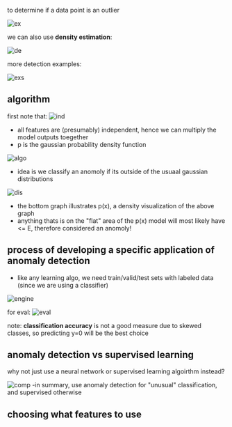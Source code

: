 to determine if a data point is an outlier

![ex](https://i.gyazo.com/50f41e6e6ed693be5dca5c1d77b1551b.png)

we can also use **density estimation**:

![de](https://i.gyazo.com/622c5e42fa56b0bf0391900722804ebc.png)

more detection examples:

![exs](https://i.gyazo.com/f4e77292c80e2d8182d86f7f862166a8.png)

## algorithm

first note that:
![ind](https://i.gyazo.com/2798a08802b0a3da4069e889cc7e811f.png)
  - all features are (presumably) independent, hence we can multiply the model outputs toegether
  - p is the gaussian probability density function
  
![algo](https://i.gyazo.com/824cfefea92f15a5bc3ddae1ff0b731b.png)
  -  idea is we classify an anomoly if its outside of the usuaal gaussian distributions
  
![dis](https://i.gyazo.com/14e06d2598b7243de6777cf862bca115.png)
  - the bottom graph illustrates p(x), a density visualization of the above graph
  - anything thats is on the "flat" area of the p(x) model will most likely have <= E, therefore considered an anomoly!
  
  
## process of developing a specific application of anomaly detection

- like any learning algo, we need train/valid/test sets with labeled data (since we are using a classifier)

![engine](https://i.gyazo.com/c32a53950bb7d199d20dd5c1cd8b48cb.png)

for eval:
![eval](https://i.gyazo.com/eeb30595c481c437a1ca750c97c8c434.png)

note: **classification accuracy** is not a good measure due to skewed classes, so predicting y=0 will be the best choice 

## anomaly detection vs supervised learning

why not just use a neural network or supervised learning algoirthm instead?

![comp](https://i.gyazo.com/b9de679d6197f9c115590d587cbb5e6f.png)
  -in summary, use anomaly detection for "unusual" classification, and supervised otherwise
  
## choosing what features to use
